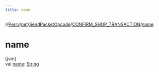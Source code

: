 ```yaml
---
title: name
---
```

//[Perry](../../../../index.html)/[net](../../index.html)/[SendPacketOpcode](../index.html)/[CONFIRM_SHOP_TRANSACTION](index.html)/[name](name.html)



# name



[jvm]\
val [name](name.html): [String](https://kotlinlang.org/api/latest/jvm/stdlib/kotlin/-string/index.html)




